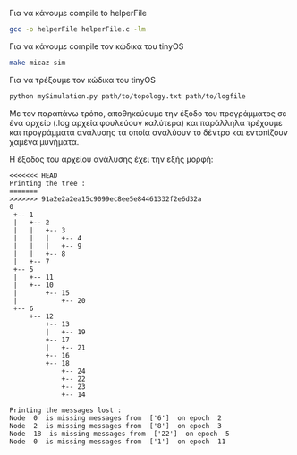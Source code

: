 Για να κάνουμε compile to helperFile

```bash
gcc -o helperFile helperFile.c -lm
```
Για να κάνουμε compile τον κώδικα του tinyOS

```bash
make micaz sim
```

Για να τρέξουμε τον κώδικα του tinyOS

```bash
python mySimulation.py path/to/topology.txt path/to/logfile
```

Με τον παραπάνω τρόπο, αποθηκεύουμε την έξοδο του προγράμματος σε ένα αρχείο (.log αρχεία φουλεύουν καλύτερα) και παράλληλα τρέχουμε και προγράμματα ανάλυσης τα οποία αναλύουν το δέντρο και εντοπίζουν χαμένα μυνήματα.


Η έξοδος του αρχείου ανάλυσης έχει την εξής μορφή:

```log
<<<<<<< HEAD
Printing the tree :
=======
>>>>>>> 91a2e2a2ea15c9099ec8ee5e84461332f2e6d32a
0
 +-- 1
 |   +-- 2
 |   |   +-- 3
 |   |   |   +-- 4
 |   |   |   +-- 9
 |   |   +-- 8
 |   +-- 7
 +-- 5
 |   +-- 11
 |   +-- 10
 |       +-- 15
 |           +-- 20
 +-- 6
     +-- 12
         +-- 13
         |   +-- 19
         +-- 17
         |   +-- 21
         +-- 16
         +-- 18
             +-- 24
             +-- 22
             +-- 23
             +-- 14

Printing the messages lost :
Node  0  is missing messages from  ['6']  on epoch  2
Node  2  is missing messages from  ['8']  on epoch  3
Node  18  is missing messages from  ['22']  on epoch  5
Node  0  is missing messages from  ['1']  on epoch  11
```
